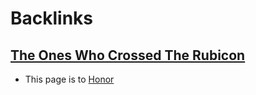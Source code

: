 
# Backlinks
## [The Ones Who Crossed The Rubicon](<The Ones Who Crossed The Rubicon.md>)
- This page is to [Honor](<Honor.md>)

